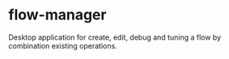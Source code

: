# flow-manager
Desktop application for create, edit, debug and tuning a flow by combination existing operations.
